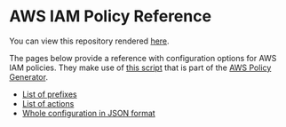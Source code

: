 # AWS IAM Policy Reference

You can view this repository rendered [here](https://codiply.github.io/aws-iam-policy-reference/).

The pages below provide a reference with configuration options for AWS IAM policies. 
They make use of [this script](https://awspolicygen.s3.amazonaws.com/js/policies.js)
that is part of the [AWS Policy Generator](https://awspolicygen.s3.amazonaws.com/policygen.html).

- [List of prefixes](prefixes.html)
- [List of actions](actions.html)
- [Whole configuration in JSON format](json.html)
